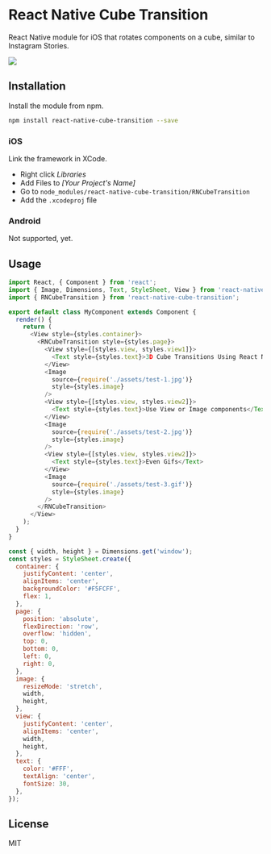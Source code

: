 # React Native Cube Transition

React Native module for iOS that rotates components on a cube, similar to Instagram Stories.

![](https://media.giphy.com/media/l3vRnfQanOVb6UTQc/source.gif)

## Installation

Install the module from npm.

```bash
npm install react-native-cube-transition --save
```

### iOS

Link the framework in XCode.

* Right click _Libraries_
* Add Files to _[Your Project's Name]_
* Go to `node_modules/react-native-cube-transition/RNCubeTransition`
* Add the `.xcodeproj` file

### Android

Not supported, yet.

## Usage

```javascript
import React, { Component } from 'react';
import { Image, Dimensions, Text, StyleSheet, View } from 'react-native';
import { RNCubeTransition } from 'react-native-cube-transition';

export default class MyComponent extends Component {
  render() {
    return (
      <View style={styles.container}>
        <RNCubeTransition style={styles.page}>
          <View style={[styles.view, styles.view1]}>
            <Text style={styles.text}>3D Cube Transitions Using React Native</Text>
          </View>
          <Image
            source={require('./assets/test-1.jpg')}
            style={styles.image}
          />
          <View style={[styles.view, styles.view2]}>
            <Text style={styles.text}>Use View or Image components</Text>
          </View>
          <Image
            source={require('./assets/test-2.jpg')}
            style={styles.image}
          />
          <View style={[styles.view, styles.view2]}>
            <Text style={styles.text}>Even Gifs</Text>
          </View>
          <Image
            source={require('./assets/test-3.gif')}
            style={styles.image}
          />
        </RNCubeTransition>
      </View>
    );
  }
}

const { width, height } = Dimensions.get('window');
const styles = StyleSheet.create({
  container: {
    justifyContent: 'center',
    alignItems: 'center',
    backgroundColor: '#F5FCFF',
    flex: 1,
  },
  page: {
    position: 'absolute',
    flexDirection: 'row',
    overflow: 'hidden',
    top: 0,
    bottom: 0,
    left: 0,
    right: 0,
  },
  image: {
    resizeMode: 'stretch',
    width,
    height,
  },
  view: {
    justifyContent: 'center',
    alignItems: 'center',
    width,
    height,
  },
  text: {
    color: '#FFF',
    textAlign: 'center',
    fontSize: 30,
  },
});
```

## License

MIT
